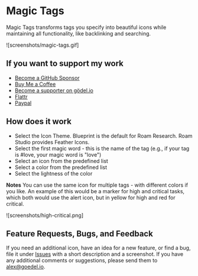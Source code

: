 # Magic Tags

Magic Tags transforms tags you specify into beautiful icons while maintaining all functionality, like backlinking and searching.

![screenshots/magic-tags.gif]

## If you want to support my work

- [Become a GitHub Sponsor](https://github.com/sponsors/rcvd)
- [Buy Me a Coffee](https://www.buymeacoffee.com/rcvdio)
- [Become a supporter on gödel.io](https://www.goedel.io/subscribe?utm_medium=web&utm_source=subscribe-widget&utm_content=47299057)
- [Flattr](https://flattr.com/@rcvd)
- [Paypal](https://paypal.me/rcvd)

## How does it work

- Select the Icon Theme. Blueprint is the default for Roam Research. Roam Studio provides Feather Icons.
- Select the first magic word - this is the name of the tag (e.g., if your tag is #love, your magic word is "love")
- Select an icon from the predefined list
- Select a color from the predefined list
- Select the lightness of the color

**Notes**
You can use the same icon for multiple tags - with different colors if you like. An example of this would be a marker for high and critical tasks, which both would use the alert icon, but in yellow for high and red for critical.

![screenshots/high-critical.png]

## Feature Requests, Bugs, and Feedback

If you need an additional icon, have an idea for a new feature, or find a bug, file it under [Issues](https://github.com/rcvd/MagicTags/issues) with a short description and a screenshot.
If you have any additional comments or suggestions, please send them to alex@goedel.io.